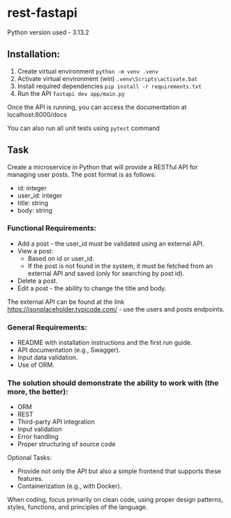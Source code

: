 # rest-fastapi
Python version used - 3.13.2

## Installation:
1. Create virtual environment `python -m venv .venv`
2. Activate virtual environment (win) `.venv\Scripts\activate.bat`
3. Install required dependencies `pip install -r requirements.txt`
4. Run the API `fastapi dev app/main.py`

Once the API is running, you can access the documentation at localhost:8000/docs

You can also run all unit tests using `pytest` command

## Task

Create a microservice in Python that will provide a RESTful API for managing user posts. The post format is as follows:
- id: integer
- user_id: integer
- title: string
- body: string

### Functional Requirements:
- Add a post - the user_id must be validated using an external API.
- View a post:
    - Based on id or user_id.
    - If the post is not found in the system, it must be fetched from an external API and saved (only for searching by post id).
- Delete a post.
- Edit a post - the ability to change the title and body.

The external API can be found at the link https://jsonplaceholder.typicode.com/ - use the users and posts endpoints.

### General Requirements:
- README with installation instructions and the first run guide.
- API documentation (e.g., Swagger).
- Input data validation.
- Use of ORM.

### The solution should demonstrate the ability to work with (the more, the better):
- ORM
- REST
- Third-party API integration
- Input validation
- Error handling
- Proper structuring of source code

Optional Tasks:
- Provide not only the API but also a simple frontend that supports these features.
- Containerization (e.g., with Docker).

When coding, focus primarily on clean code, using proper design patterns, styles, functions, and principles of the language.